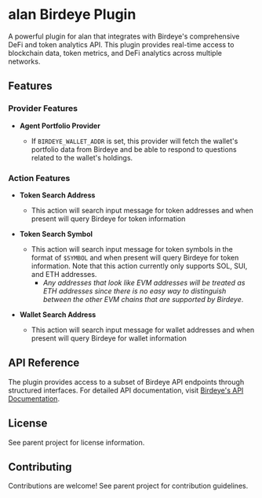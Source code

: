 # alan Birdeye Plugin

A powerful plugin for alan that integrates with Birdeye's comprehensive DeFi and token analytics API. This plugin provides real-time access to blockchain data, token metrics, and DeFi analytics across multiple networks.

## Features

### Provider Features

- **Agent Portfolio Provider**

  - If `BIRDEYE_WALLET_ADDR` is set, this provider will fetch the wallet's portfolio data from Birdeye and be able to respond to questions related to the wallet's holdings.

### Action Features

- **Token Search Address**

  - This action will search input message for token addresses and when present will query Birdeye for token information

- **Token Search Symbol**

  - This action will search input message for token symbols in the format of `$SYMBOL` and when present will query Birdeye for token information. Note that this action currently only supports SOL, SUI, and ETH addresses.
    - _Any addresses that look like EVM addresses will be treated as ETH addresses since there is no easy way to distinguish between the other EVM chains that are supported by Birdeye_.

- **Wallet Search Address**

  - This action will search input message for wallet addresses and when present will query Birdeye for wallet information

## API Reference

The plugin provides access to a subset of Birdeye API endpoints through structured interfaces. For detailed API documentation, visit [Birdeye's API Documentation](https://public-api.birdeye.so).

## License

See parent project for license information.

## Contributing

Contributions are welcome! See parent project for contribution guidelines.

